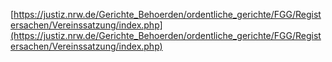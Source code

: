 [https://justiz.nrw.de/Gerichte_Behoerden/ordentliche_gerichte/FGG/Registersachen/Vereinssatzung/index.php](https://justiz.nrw.de/Gerichte_Behoerden/ordentliche_gerichte/FGG/Registersachen/Vereinssatzung/index.php)
